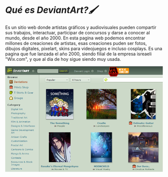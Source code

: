 # _**Qué es DeviantArt?🖌️**_

Es un sitio web donde artistas gráficos y audiovisuales pueden compartir sus trabajos, interactuar, participar de concursos y darse a conocer al mundo, desde el año 2000. En esta pagina web podemos encontrar millones de creaciones de artistas, esas creaciones puden ser fotos, dibujos digitales, pixelart, skins para videojuegos e incluso cosplays. Es una pagina que fue lanzada el año 2000, siendo filial de la empresa isreaeli "Wix.com", y que al dia de hoy sigue siendo muy usada.

![deviantart](deviantart.png)


